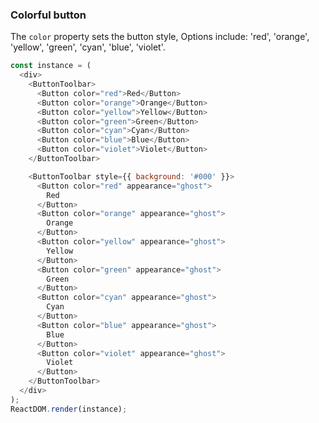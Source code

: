 ### Colorful button

The `color` property sets the button style, Options include: 'red', 'orange', 'yellow', 'green', 'cyan', 'blue', 'violet'.

<!--start-code-->

```js
const instance = (
  <div>
    <ButtonToolbar>
      <Button color="red">Red</Button>
      <Button color="orange">Orange</Button>
      <Button color="yellow">Yellow</Button>
      <Button color="green">Green</Button>
      <Button color="cyan">Cyan</Button>
      <Button color="blue">Blue</Button>
      <Button color="violet">Violet</Button>
    </ButtonToolbar>

    <ButtonToolbar style={{ background: '#000' }}>
      <Button color="red" appearance="ghost">
        Red
      </Button>
      <Button color="orange" appearance="ghost">
        Orange
      </Button>
      <Button color="yellow" appearance="ghost">
        Yellow
      </Button>
      <Button color="green" appearance="ghost">
        Green
      </Button>
      <Button color="cyan" appearance="ghost">
        Cyan
      </Button>
      <Button color="blue" appearance="ghost">
        Blue
      </Button>
      <Button color="violet" appearance="ghost">
        Violet
      </Button>
    </ButtonToolbar>
  </div>
);
ReactDOM.render(instance);
```

<!--end-code-->
